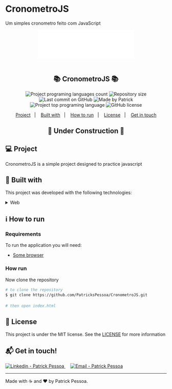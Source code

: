 # CronometroJS
Um simples cronometro feito com JavaScript
<div align="center">
    <img src="https://github.com/PatricksPessoa/Proffy/blob/master/public/images/logo.svg" width="300px"/>
</div>

<br />

<h2 align="center">
   📚 CronometroJS 📚
</h2>

<p align="center">
  <img alt="Project programing languages count" src="https://img.shields.io/github/languages/count/PatricksPessoa/cronometrojs?color=6842C2">
   <img alt="Repository size" src="https://img.shields.io/github/repo-size/PatricksPessoa/cronometrojs?color=6842C2">
  <img alt="Last commit on GitHub" src="https://img.shields.io/github/last-commit/PatricksPessoa/cronometrojs?color=6842C2">
  <img alt="Made by Patrick" src="https://img.shields.io/badge/made%20by-PatricksPessoa-%20?color=6842C2">
  <img alt="Project top programing language" src="https://img.shields.io/github/languages/top/PatricksPessoa/cronometrojs?color=6842C2">
  <img alt="GitHub license" src="https://img.shields.io/github/license/PatricksPessoa/cronometrojs?color=6842C2">
</p> 

<p align="center">
  <a href="#computer-project">Project</a>&nbsp;&nbsp;&nbsp;|&nbsp;&nbsp;&nbsp;
  <a href="#rocket-built-with">Built with</a>&nbsp;&nbsp;&nbsp;|&nbsp;&nbsp;&nbsp;
  <a href="#information_source-how-to-run">How to run</a>&nbsp;&nbsp;&nbsp;|&nbsp;&nbsp;&nbsp;
  <a href="#memo-license">License</a>&nbsp;&nbsp;&nbsp;|&nbsp;&nbsp;&nbsp;
  <a href="#mailbox_with_mail-get-in-touch">Get in touch</a>
</p>


  <h2 align="center">🚧 Under Construction 🚧</h2>

## :computer: Project 

 CronometroJS is a simple project designed to practice javascript


 ## :rocket: Built with

This project was developed with the following technologies:

<details>
  <summary>Web</summary>

-   [VS Code](https://code.visualstudio.com/)

</details>

## :information_source: How to run

### Requirements

To run the application you will need:
* [Some browser](https://www.google.com/intl/pt-BR/chrome/)


### How run 

Now clone the repository
```bash
# to clone the repository
$ git clone https://github.com/PatricksPessoa/CronometroJS.git

# then open index.html

```


## :memo: License

This project is under the MIT license. See the [LICENSE](https://github.com/PatricksPessoa/CronometroJS/blob/master/LICENSE) for more information

## :mailbox_with_mail: Get in touch!

<a href="https://www.linkedin.com/in/PatricksPessoa/" target="_blank" >
  <img alt="Linkedin - Patrick Pessoa" src="https://img.shields.io/badge/Linkedin--%23F8952D?style=social&logo=linkedin">
</a>&nbsp;&nbsp;&nbsp;
<a href="mailto:patrickspessoa@gmail.com" target="_blank" >
  <img alt="Email - Patrick Pessoa" src="https://img.shields.io/badge/Email--%23F8952D?style=social&logo=gmail">
</a> 

---

Made with :coffee: and ❤️ by Patrick Pessoa.
